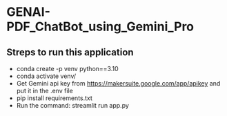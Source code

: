 # GENAI-PDF_ChatBot_using_Gemini_Pro

## Streps to run this application
- conda create -p venv python==3.10
- conda activate venv/
- Get Gemini api key from https://makersuite.google.com/app/apikey and put it in the .env file
- pip install requirements.txt 
- Run the command: streamlit run app.py
